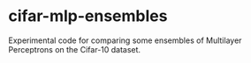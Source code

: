 # cifar-mlp-ensembles

Experimental code for comparing some ensembles of Multilayer Perceptrons on the Cifar-10 dataset.
